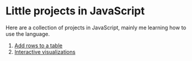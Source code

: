 # Little projects in JavaScript
Here are a collection of projects in JavaScript, mainly me learning how to use the language.

1. [Add rows to a table](addRow)
2. [Interactive visualizations](flaskDV)

